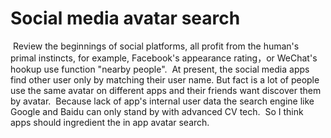 # Social media avatar search

​	Review the beginnings of social platforms, all profit from the human's primal instincts, for example, Facebook's appearance rating，or WeChat's hookup use function "nearby people".
​    At present, the social media apps find other user only by matching their user name. But fact is a lot of people use the same avatar on different apps and their friends want discover them by avatar. 
​	Because lack of app's internal user data the search engine like Google and Baidu can only stand by with advanced CV tech.
​	So I think apps should ingredient the in app avatar search. 

